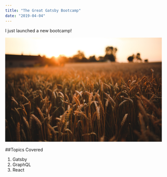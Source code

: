 ```yaml
---
title: "The Great Gatsby Bootcamp"
date: "2019-04-04"
---
```


I just launched a new bootcamp!

![Grass](./grass.jpg)

##Topics Covered

1. Gatsby
2. GraphQL
3. React
